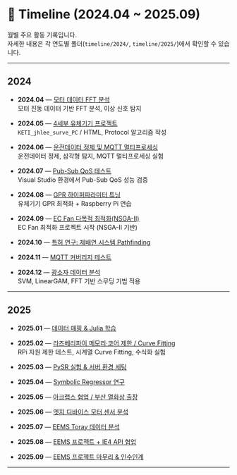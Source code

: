 # 📑 Timeline (2024.04 ~ 2025.09)

월별 주요 활동 기록입니다.  
자세한 내용은 각 연도별 폴더(`timeline/2024/`, `timeline/2025/`)에서 확인할 수 있습니다.

---

## 2024

- **2024.04** — [모터 데이터 FFT 분석](2024/2024-04_fft_motor/README.md)  
  모터 진동 데이터 기반 FFT 분석, 이상 신호 탐지

- **2024.05** — [4세부 유체기기 프로젝트](2024/2024-05_keti_surve_pc/README.md)  
  `KETI_jhlee_surve_PC` / HTML, Protocol 알고리즘 작성

- **2024.06** — [운전데이터 정제 및 MQTT 멀티프로세싱](2024/2024-06_preprocessing_mqtt/README.md)  
  운전데이터 정제, 삼각형 탐지, MQTT 멀티프로세싱 실험

- **2024.07** — [Pub-Sub QoS 테스트](2024/2024-07_pubsub_qos/README.md)  
  Visual Studio 환경에서 Pub-Sub QoS 성능 검증

- **2024.08** — [GPR 하이퍼파라미터 튜닝](2024/2024-08_gpr_raspberry/README.md)  
  유체기기 GPR 최적화 + Raspberry Pi 연습

- **2024.09** — [EC Fan 다목적 최적화(NSGA-II)](2024/2024-09_ecfan_nsga2/README.md)  
  EC Fan 최적화 프로젝트 시작 (NSGA-II 기반)

- **2024.10** — [특허 연구: 제배연 시스템 Pathfinding](2024/2024-10_pathfinding_patent/README.md)

- **2024.11** — [MQTT 커버리지 테스트](2024/2024-11_mqtt_coverage/README.md)

- **2024.12** — [광소자 데이터 분석](2024/2024-12_optics_svm_fft/README.md)  
  SVM, LinearGAM, FFT 기반 스무딩 기법 적용

---

## 2025

- **2025.01** — [데이터 매핑 & Julia 학습](2025/2025-01_data_mapping_julia/README.md)

- **2025.02** — [라즈베리파이 메모리·코어 제한 / Curve Fitting](2025/2025-02_rpi_curvefit/README.md)  
  RPi 자원 제한 테스트, 시계열 Curve Fitting, 수식화 실험

- **2025.03** — [PySR 실험 & 서버 환경 세팅](2025/2025-03_server_setting_pysr/README.md)

- **2025.04** — [Symbolic Regressor 연구](2025/2025-04_symbolic_regressor/README.md)

- **2025.05** — [아크랩스 협업 / 부산 열화상 출장](2025/2025-05_arclabs_heat/README.md)

- **2025.06** — [엣지 디바이스 모터 센서 분석](2025/2025-06_edge_motor_sensor/README.md)

- **2025.07** — [EEMS Toray 데이터 분석](2025/2025-07_eems_toray/README.md)

- **2025.08** — [EEMS 프로젝트 + IE4 API 협업](2025/2025-08_eems_ie4/README.md)

- **2025.09** — [EEMS 프로젝트 마무리 & 인수인계](2025/2025-09_eems_wrapup/README.md)

---
